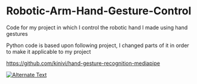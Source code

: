 # Robotic-Arm-Hand-Gesture-Control
Code for my project in which I control the robotic hand I made using hand gestures

Python code is based upon following project, I changed parts of it in order to make it applicable to my project

https://github.com/kinivi/hand-gesture-recognition-mediapipe

[![Alternate Text]({https://www.google.com/imgres?q=pictures&imgurl=https%3A%2F%2Fletsenhance.io%2Fstatic%2F8f5e523ee6b2479e26ecc91b9c25261e%2F1015f%2FMainAfter.jpg&imgrefurl=https%3A%2F%2Fletsenhance.io%2F&docid=-t22bY2ix3gHaM&tbnid=tYmxDgFq4MrkJM&vet=12ahUKEwiy-dmP5vWGAxVTJ0QIHZrlBL0QM3oECBsQAA..i&w=1280&h=720&hcb=2&itg=1&ved=2ahUKEwiy-dmP5vWGAxVTJ0QIHZrlBL0QM3oECBsQAA})]({https://drive.google.com/file/d/10H2KR81M2epqzRKNdCwb-rFv8swm0lII/view?usp=sharing} "Link Title")
